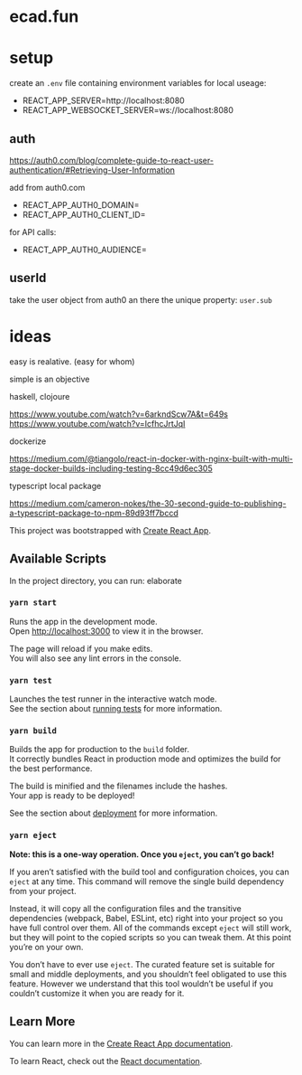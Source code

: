 # ecad.fun

# setup

create an `.env` file containing environment variables for local useage:

- REACT_APP_SERVER=http://localhost:8080
- REACT_APP_WEBSOCKET_SERVER=ws://localhost:8080

## auth

https://auth0.com/blog/complete-guide-to-react-user-authentication/#Retrieving-User-Information

add from auth0.com

- REACT_APP_AUTH0_DOMAIN=
- REACT_APP_AUTH0_CLIENT_ID=

for API calls:

- REACT_APP_AUTH0_AUDIENCE=

## userId

take the user object from auth0 an there the unique property: `user.sub`

# ideas

easy is realative. (easy for whom)

simple is an objective

haskell, clojoure

https://www.youtube.com/watch?v=6arkndScw7A&t=649s
https://www.youtube.com/watch?v=IcfhcJrtJqI

dockerize

https://medium.com/@tiangolo/react-in-docker-with-nginx-built-with-multi-stage-docker-builds-including-testing-8cc49d6ec305

typescript local package

https://medium.com/cameron-nokes/the-30-second-guide-to-publishing-a-typescript-package-to-npm-89d93ff7bccd

This project was bootstrapped with [Create React App](https://github.com/facebook/create-react-app).

## Available Scripts

In the project directory, you can run: elaborate

### `yarn start`

Runs the app in the development mode.<br />
Open [http://localhost:3000](http://localhost:3000) to view it in the browser.

The page will reload if you make edits.<br />
You will also see any lint errors in the console.

### `yarn test`

Launches the test runner in the interactive watch mode.<br />
See the section about [running tests](https://facebook.github.io/create-react-app/docs/running-tests) for more information.

### `yarn build`

Builds the app for production to the `build` folder.<br />
It correctly bundles React in production mode and optimizes the build for the best performance.

The build is minified and the filenames include the hashes.<br />
Your app is ready to be deployed!

See the section about [deployment](https://facebook.github.io/create-react-app/docs/deployment) for more information.

### `yarn eject`

**Note: this is a one-way operation. Once you `eject`, you can’t go back!**

If you aren’t satisfied with the build tool and configuration choices, you can `eject` at any time. This command will remove the single build dependency from your project.

Instead, it will copy all the configuration files and the transitive dependencies (webpack, Babel, ESLint, etc) right into your project so you have full control over them. All of the commands except `eject` will still work, but they will point to the copied scripts so you can tweak them. At this point you’re on your own.

You don’t have to ever use `eject`. The curated feature set is suitable for small and middle deployments, and you shouldn’t feel obligated to use this feature. However we understand that this tool wouldn’t be useful if you couldn’t customize it when you are ready for it.

## Learn More

You can learn more in the [Create React App documentation](https://facebook.github.io/create-react-app/docs/getting-started).

To learn React, check out the [React documentation](https://reactjs.org/).
